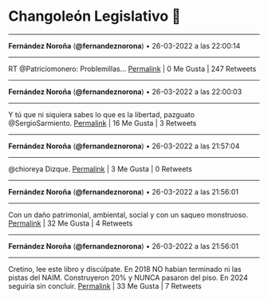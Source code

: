 # Changoleón Legislativo 🙈
*****
**Fernández Noroña** (**@fernandeznorona**) • 26-03-2022 a las 22:00:14
*****
RT @Patriciomonero: Problemillas...
[Permalink](https://twitter.com/fernandeznorona/status/1507960668116369408) | 0 Me Gusta | 247 Retweets
*****
**Fernández Noroña** (**@fernandeznorona**) • 26-03-2022 a las 22:00:03
*****
Y tú que ni siquiera sabes lo que es la libertad, pazguato @SergioSarmiento.
[Permalink](https://twitter.com/fernandeznorona/status/1507960623002497027) | 16 Me Gusta | 3 Retweets
*****
**Fernández Noroña** (**@fernandeznorona**) • 26-03-2022 a las 21:57:04
*****
@chioreya Dizque.
[Permalink](https://twitter.com/fernandeznorona/status/1507959870930268161) | 3 Me Gusta | 0 Retweets
*****
**Fernández Noroña** (**@fernandeznorona**) • 26-03-2022 a las 21:56:01
*****
Con un daño patrimonial, ambiental, social y con un saqueo monstruoso.
[Permalink](https://twitter.com/fernandeznorona/status/1507959608316416001) | 32 Me Gusta | 4 Retweets
*****
**Fernández Noroña** (**@fernandeznorona**) • 26-03-2022 a las 21:56:01
*****
Cretino, lee este libro y discúlpate. En 2018 NO habían terminado ni las pistas del NAIM. Construyeron 20% y NUNCA pasaron del piso. En 2024 seguiría sin concluir.
[Permalink](https://twitter.com/fernandeznorona/status/1507959605204340736) | 33 Me Gusta | 7 Retweets